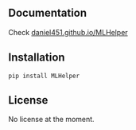 ## Documentation

Check [daniel451.github.io/MLHelper](https://daniel451.github.io/MLHelper/)


## Installation

`pip install MLHelper`


## License

No license at the moment.
